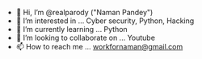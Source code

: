 - 👋 Hi, I’m @realparody ("Naman Pandey")
- 👀 I’m interested in ... Cyber security, Python, Hacking
- 🌱 I’m currently learning ... Python
- 💞️ I’m looking to collaborate on ... Youtube
- 📫 How to reach me ... workfornaman@gmail.com

<!---
realparody/realparody is a ✨ special ✨ repository because its `README.md` (this file) appears on your GitHub profile.
You can click the Preview link to take a look at your changes.
--->
